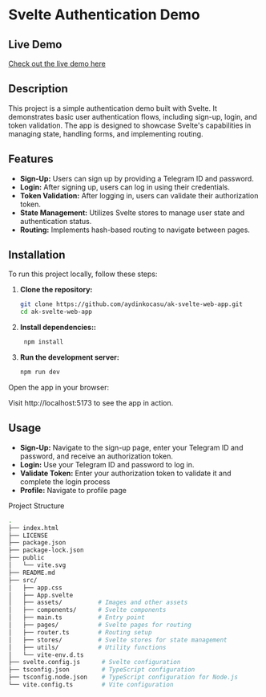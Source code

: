 # Svelte Authentication Demo

## Live Demo

[Check out the live demo here](https://ak-svelte-app-static-ysarj.ondigitalocean.app/#/)

## Description

This project is a simple authentication demo built with Svelte. It demonstrates basic user authentication flows, including sign-up, login, and token validation. The app is designed to showcase Svelte's capabilities in managing state, handling forms, and implementing routing.

## Features

- **Sign-Up:** Users can sign up by providing a Telegram ID and password.
- **Login:** After signing up, users can log in using their credentials.
- **Token Validation:** After logging in, users can validate their authorization token.
- **State Management:** Utilizes Svelte stores to manage user state and authentication status.
- **Routing:** Implements hash-based routing to navigate between pages.

## Installation

To run this project locally, follow these steps:

1. **Clone the repository:**

   ```bash
   git clone https://github.com/aydinkocasu/ak-svelte-web-app.git
   cd ak-svelte-web-app

2. **Install dependencies::**

   ```bash
    npm install

3. **Run the development server:**

   ```bash
   npm run dev

Open the app in your browser:

Visit http://localhost:5173 to see the app in action.

## Usage
- **Sign-Up:** Navigate to the sign-up page, enter your Telegram ID and password, and receive an authorization token.
- **Login:** Use your Telegram ID and password to log in.
- **Validate Token:**  Enter your authorization token to validate it and complete the login process
- **Profile:** Navigate to profile page

Project Structure

   ```bash
.
├── index.html
├── LICENSE
├── package.json
├── package-lock.json
├── public
│   └── vite.svg
├── README.md
├── src/
│   ├── app.css
│   ├── App.svelte
│   ├── assets/          # Images and other assets
│   ├── components/      # Svelte components
│   ├── main.ts          # Entry point
│   ├── pages/           # Svelte pages for routing
│   ├── router.ts        # Routing setup
│   ├── stores/          # Svelte stores for state management
│   ├── utils/           # Utility functions
│   └── vite-env.d.ts
├── svelte.config.js      # Svelte configuration
├── tsconfig.json         # TypeScript configuration
├── tsconfig.node.json    # TypeScript configuration for Node.js
└── vite.config.ts        # Vite configuration
